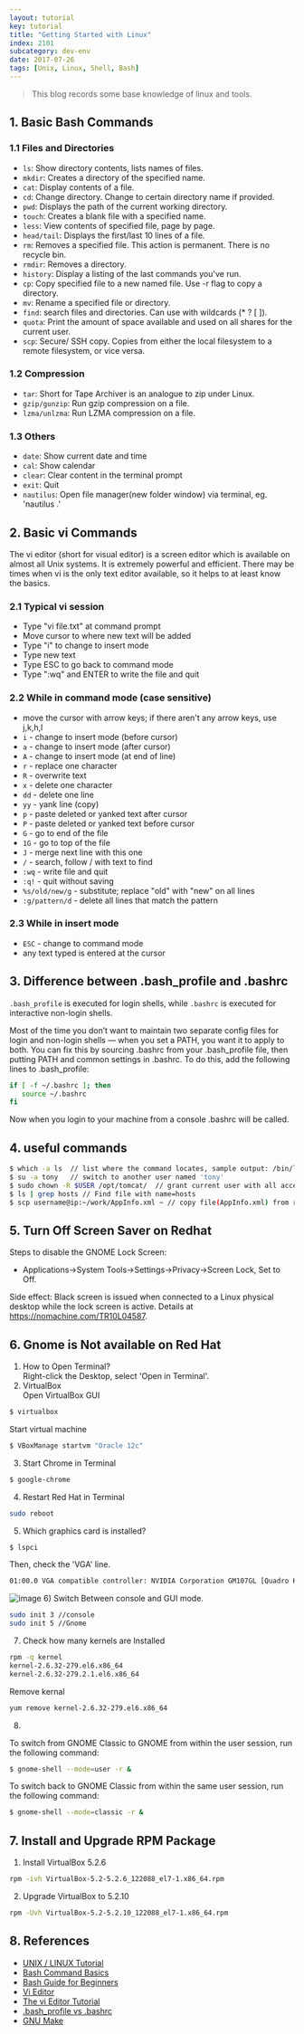 ```yaml
---
layout: tutorial
key: tutorial
title: "Getting Started with Linux"
index: 2101
subcategory: dev-env
date: 2017-07-26
tags: [Unix, Linux, Shell, Bash]
---
```


> This blog records some base knowledge of linux and tools.

## 1. Basic Bash Commands
### 1.1 Files and Directories
* `ls`: Show directory contents, lists names of files.
* `mkdir`: Creates a directory of the specified name.
* `cat`: Display contents of a file.
* `cd`: Change directory. Change to certain directory name if provided.
* `pwd`: Displays the path of the current working directory.
* `touch`: Creates a blank file with a specified name.
* `less`: View contents of specified file, page by page.
* `head/tail`: Displays the first/last 10 lines of a file.
* `rm`: Removes a specified file. This action is permanent. There is no recycle bin.
* `rmdir`: Removes a directory.
* `history`: Display a listing of the last commands you've run.
* `cp`: Copy specified file to a new named file. Use -r flag to copy a directory.
* `mv`: Rename a specified file or directory.
* `find`: search files and directories. Can use with wildcards (* ? [ ]).
* `quota`: Print the amount of space available and used on all shares for the current user.
* `scp`: Secure/ SSH copy. Copies from either the local filesystem to a remote filesystem, or vice versa.

### 1.2 Compression
* `tar`: Short for Tape Archiver is an analogue to zip under Linux.
* `gzip/gunzip`: Run gzip compression on a file.
* `lzma/unlzma`: Run LZMA compression on a file.

### 1.3 Others
* `date`: Show current date and time
* `cal`: Show calendar
* `clear`: Clear content in the terminal prompt
* `exit`: Quit
* `nautilus`: Open file manager(new folder window) via terminal, eg. 'nautilus .'

## 2. Basic vi Commands
The vi editor (short for visual editor) is a screen editor which is available on almost all Unix systems. It is extremely powerful and efficient. There may be times when vi is the only text editor available, so it helps to at least know the basics.
### 2.1 Typical vi session
* Type "vi file.txt" at command prompt
* Move cursor to where new text will be added
* Type "i" to change to insert mode
* Type new text
* Type ESC to go back to command mode
* Type ":wq" and ENTER to write the file and quit

### 2.2 While in command mode (case sensitive)
* move the cursor with arrow keys; if there aren't any arrow keys, use j,k,h,l
* `i` - change to insert mode (before cursor)
* `a` - change to insert mode (after cursor)
* `A` - change to insert mode (at end of line)
* `r` - replace one character
* `R` - overwrite text
* `x` - delete one character
* `dd` - delete one line
* `yy` - yank line (copy)
* `p` - paste deleted or yanked text after cursor
* `P` - paste deleted or yanked text before cursor
* `G` - go to end of the file
* `1G` - go to top of the file
* `J` - merge next line with this one
* `/` - search, follow / with text to find
* `:wq` - write file and quit
* `:q!` - quit without saving
* `%s/old/new/g` - substitute; replace "old" with "new" on all lines
* `:g/pattern/d` - delete all lines that match the pattern

### 2.3 While in insert mode
* `ESC` - change to command mode
* any text typed is entered at the cursor

## 3. Difference between .bash_profile and .bashrc
`.bash_profile` is executed for login shells, while `.bashrc` is executed for interactive non-login shells.

Most of the time you don’t want to maintain two separate config files for login and non-login shells — when you set a PATH, you want it to apply to both. You can fix this by sourcing .bashrc from your .bash_profile file, then putting PATH and common settings in .bashrc. To do this, add the following lines to .bash_profile:
```sh
if [ -f ~/.bashrc ]; then
   source ~/.bashrc
fi
```
Now when you login to your machine from a console .bashrc will be called.

## 4. useful commands
```sh
$ which -a ls  // list where the command locates, sample output: /bin/ls
$ su -a tony   // switch to another user named 'tony'
$ sudo chown -R $USER /opt/tomcat/  // grant current user with all access rights to folder /opt/tomcat/
$ ls | grep hosts // Find file with name=hosts
$ scp username@ip:~/work/AppInfo.xml ~ // copy file(AppInfo.xml) from remote server(ip) with user(username) to local directory(~/work/).
```

## 5. Turn Off Screen Saver on Redhat
Steps to disable the GNOME Lock Screen:  
* Applications->System Tools->Settings->Privacy->Screen Lock, Set to Off.  

Side effect: Black screen is issued when connected to a Linux physical desktop while the lock screen is active. Details at https://nomachine.com/TR10L04587.

## 6. Gnome is Not available on Red Hat
1) How to Open Terminal?  
Right-click the Desktop, select 'Open in Terminal'.  
2) VirtualBox  
Open VirtualBox GUI
```sh
$ virtualbox
```
Start virtual machine
```sh
$ VBoxManage startvm "Oracle 12c"
```
3) Start Chrome in Terminal
```sh
$ google-chrome
```
4) Restart Red Hat in Terminal
```sh
sudo reboot
```
5) Which graphics card is installed?
```sh
$ lspci
```
Then, check the 'VGA' line.
```sh
01:00.0 VGA compatible controller: NVIDIA Corporation GM107GL [Quadro K1200] (rev a2)
```
![image](/public/images/devops/2101/download_drivers_nvidia.png)
6) Switch Between console and GUI mode.
```sh
sudo init 3 //console
sudo init 5 //Gnome
```
7) Check how many kernels are Installed
```sh
rpm -q kernel
kernel-2.6.32-279.el6.x86_64
kernel-2.6.32-279.2.1.el6.x86_64
```
Remove kernal
```sh
yum remove kernel-2.6.32-279.el6.x86_64
```
8)
To switch from GNOME Classic to GNOME from within the user session, run the following command:
```sh
$ gnome-shell --mode=user -r &
```
To switch back to GNOME Classic from within the same user session, run the following command:
```sh
$ gnome-shell --mode=classic -r &
```
## 7. Install and Upgrade RPM Package
1) Install VirtualBox 5.2.6
```sh
rpm -ivh VirtualBox-5.2-5.2.6_122088_el7-1.x86_64.rpm
```
2) Upgrade VirtualBox to 5.2.10
```sh
rpm -Uvh VirtualBox-5.2-5.2.10_122088_el7-1.x86_64.rpm
```

## 8. References
* [UNIX / LINUX Tutorial](https://www.tutorialspoint.com/unix/index.htm)
* [Bash Command Basics](https://www.unr.edu/it/research-resources/research-computing/hpc/the-grid/using-the-grid/bash-commands)
* [Bash Guide for Beginners](http://www.tldp.org/LDP/Bash-Beginners-Guide/html/Bash-Beginners-Guide.html)
* [Vi Editor](http://commandlinemac.blogspot.com/2008/12/vim.html)
* [The vi Editor Tutorial](https://www.tutorialspoint.com/unix/unix-vi-editor.htm)
* [.bash_profile vs .bashrc](http://www.joshstaiger.org/archives/2005/07/bash_profile_vs.html)
* [GNU Make](https://www.gnu.org/software/make/)
